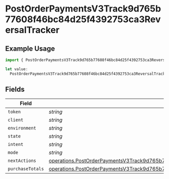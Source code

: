 # PostOrderPaymentsV3Track9d765b77608f46bc84d25f4392753ca3ReversalTracker

## Example Usage

```typescript
import { PostOrderPaymentsV3Track9d765b77608f46bc84d25f4392753ca3ReversalTracker } from "@dhaba/safepay-ts/models/operations";

let value:
  PostOrderPaymentsV3Track9d765b77608f46bc84d25f4392753ca3ReversalTracker = {};
```

## Fields

| Field                                                                                                                                                                                                  | Type                                                                                                                                                                                                   | Required                                                                                                                                                                                               | Description                                                                                                                                                                                            |
| ------------------------------------------------------------------------------------------------------------------------------------------------------------------------------------------------------ | ------------------------------------------------------------------------------------------------------------------------------------------------------------------------------------------------------ | ------------------------------------------------------------------------------------------------------------------------------------------------------------------------------------------------------ | ------------------------------------------------------------------------------------------------------------------------------------------------------------------------------------------------------ |
| `token`                                                                                                                                                                                                | *string*                                                                                                                                                                                               | :heavy_minus_sign:                                                                                                                                                                                     | N/A                                                                                                                                                                                                    |
| `client`                                                                                                                                                                                               | *string*                                                                                                                                                                                               | :heavy_minus_sign:                                                                                                                                                                                     | N/A                                                                                                                                                                                                    |
| `environment`                                                                                                                                                                                          | *string*                                                                                                                                                                                               | :heavy_minus_sign:                                                                                                                                                                                     | N/A                                                                                                                                                                                                    |
| `state`                                                                                                                                                                                                | *string*                                                                                                                                                                                               | :heavy_minus_sign:                                                                                                                                                                                     | N/A                                                                                                                                                                                                    |
| `intent`                                                                                                                                                                                               | *string*                                                                                                                                                                                               | :heavy_minus_sign:                                                                                                                                                                                     | N/A                                                                                                                                                                                                    |
| `mode`                                                                                                                                                                                                 | *string*                                                                                                                                                                                               | :heavy_minus_sign:                                                                                                                                                                                     | N/A                                                                                                                                                                                                    |
| `nextActions`                                                                                                                                                                                          | [operations.PostOrderPaymentsV3Track9d765b77608f46bc84d25f4392753ca3ReversalNextActions](../../models/operations/postorderpaymentsv3track9d765b77608f46bc84d25f4392753ca3reversalnextactions.md)       | :heavy_minus_sign:                                                                                                                                                                                     | N/A                                                                                                                                                                                                    |
| `purchaseTotals`                                                                                                                                                                                       | [operations.PostOrderPaymentsV3Track9d765b77608f46bc84d25f4392753ca3ReversalPurchaseTotals](../../models/operations/postorderpaymentsv3track9d765b77608f46bc84d25f4392753ca3reversalpurchasetotals.md) | :heavy_minus_sign:                                                                                                                                                                                     | N/A                                                                                                                                                                                                    |